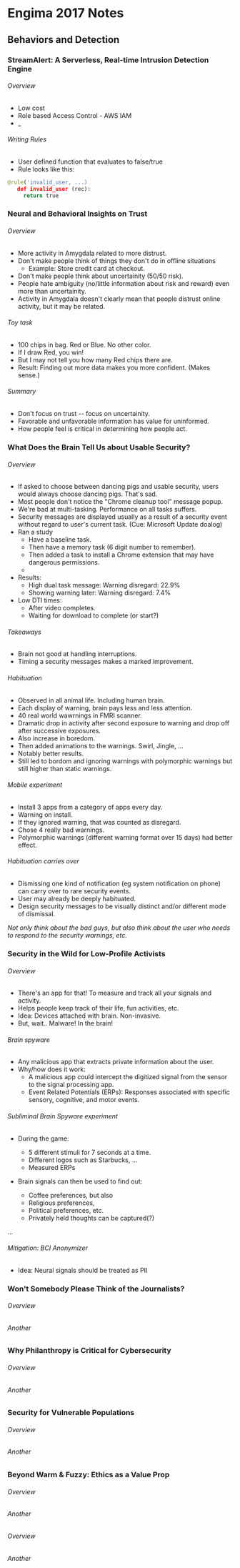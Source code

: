 # Engima 2017 Notes

## Behaviors and Detection

### StreamAlert: A Serverless, Real-time Intrusion Detection Engine

###### Overview
- Low cost
- Role based Access Control - AWS IAM
- _

###### Writing Rules
- User defined function that evaluates to false/true
- Rule looks like this:
```python
@rule('invalid_user, ...)
   def invalid_user (rec):
     return true
```

### Neural and Behavioral Insights on Trust

###### Overview
- More activity in Amygdala related to more distrust.
- Don't make people think of things they don't do in offline situations
  - Example: Store credit card at checkout.
- Don't make people think about uncertainity (50/50 risk).
- People hate ambiguity (no/little information about risk and reward) even more than uncertainity.
- Activity in Amygdala doesn't clearly mean that people distrust online activity, but it may be related.

###### Toy task
- 100 chips in bag. Red or Blue. No other color.
- If I draw Red, you win!
- But I may not tell you how many Red chips there are.
- Result: Finding out more data makes you more confident. (Makes sense.)

###### Summary
- Don't focus on trust -- focus on uncertainity.
- Favorable and unfavorable information has value for uninformed.
- How people feel is critical in determining how people act.


### What Does the Brain Tell Us about Usable Security?

###### Overview
- If asked to choose between dancing pigs and usable security, users would always choose dancing pigs. That's sad.
- Most people don't notice the "Chrome cleanup tool" message popup.
- We're bad at multi-tasking. Performance on all tasks suffers.
- Security messages are displayed usually as a result of a security event without regard to user's current task. (Cue: Microsoft Update doalog)
- Ran a study
  - Have a baseline task.
  - Then have a memory task (6 digit number to remember).
  - Then added a task to install a Chrome extension that may have dangerous permissions.
  - <Something I missed>
- Results:
  - High dual task message: Warning disregard: 22.9%
  - Showing warning later: Warning disregard: 7.4%
- Low DTI times:
  - After video completes.
  - Waiting for download to complete (or start?)

###### Takeaways
- Brain not good at handling interruptions.
- Timing a security messages makes a marked improvement.

###### Habituation
- Observed in all animal life. Including human brain.
- Each display of warning, brain pays less and less attention.
- 40 real world wawrnings in FMRI scanner.
- Dramatic drop in activity after second exposure to warning and drop off after successive exposures.
- Also increase in boredom.
- Then added animations to the warnings. Swirl, Jingle, ...
- Notably better results.
- Still led to bordom and ignoring warnings with polymorphic warnings but still higher than static warnings.

###### Mobile experiment
- Install 3 apps from a category of apps every day.
- Warning on install.
- If they ignored warning, that was counted as disregard.
- Chose 4 really bad warnings.
- Polymorphic warnings (different warning format over 15 days) had better effect.

###### Habituation carries over
- Dismissing one kind of notification (eg system notification on phone) can carry over to rare security events.
- User may already be deeply habituated.
- Design security messages to be visually distinct and/or different mode of dismissal.

*Not only think about the bad guys, but also think about the user who needs to respond to the security warnings, etc.*


### Security in the Wild for Low-Profile Activists

###### Overview
- There's an app for that! To measure and track all your signals and activity.
- Helps people keep track of their life, fun activities, etc.
- Idea: Devices attached with brain. Non-invasive.
- But, wait.. Malware! In the brain!

###### Brain spyware
- Any malicious app that extracts private information about the user.
- Why/how does it work:
  - A malicious app could intercept the digitized signal from the sensor to the signal processing app.
  - Event Related Potentials (ERPs): Responses associated with specific sensory, cognitive, and motor events.

###### Subliminal Brain Spyware experiment
- During the game:
  - 5 different stimuli for 7 seconds at a time.
  - Different logos such as Starbucks, ...
  - Measured ERPs

- Brain signals can then be used to find out:
  - Coffee preferences, but also
  - Religious preferences,
  - Political preferences, etc.
  - Privately held thoughts can be captured(?)

...

###### Mitigation: BCI Anonymizer
- Idea: Neural signals should be treated as PII


### Won't Somebody Please Think of the Journalists?

###### Overview

###### Another


### Why Philanthropy is Critical for Cybersecurity

###### Overview

###### Another


### Security for Vulnerable Populations

###### Overview

###### Another

### Beyond Warm & Fuzzy: Ethics as a Value Prop

###### Overview

###### Another

### 

###### Overview

###### Another


